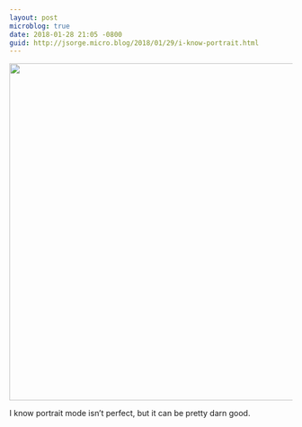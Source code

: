 ```yaml
---
layout: post
microblog: true
date: 2018-01-28 21:05 -0800
guid: http://jsorge.micro.blog/2018/01/29/i-know-portrait.html
---
```




<img src="http://mb.jsorge.net/uploads/2018/4dafda1762.jpg" width="600" height="600" style="height: auto;" />

I know portrait mode isn’t perfect, but it can be pretty darn good.



